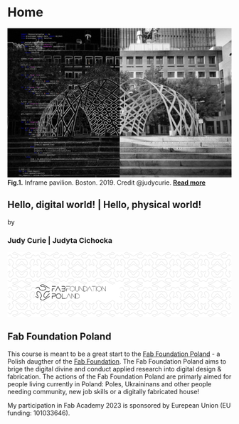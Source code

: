 # Home

![](./images/week01/main.jpg)
**Fig.1.** Inframe pavilion. Boston. 2019. Credit @judycurie. [**Read more**](https://judytacichocka.wixsite.com/inframe)

## **Hello, digital world!** | Hello, physical world! 
by
### **Judy Curie** | Judyta Cichocka




![](./images/ffp-background.jpg)
## Fab Foundation Poland
This course is meant to be a great start to the [Fab Foundation Poland](https://fabfoundation.org/) - a Polish daugther of the [Fab Foundation](https://judycurie.github.io/ffp/). The Fab Foundation Poland aims to brige the digital divine and conduct applied research into digital design & fabrication. The actions of the Fab Foundation Poland are primarly aimed for people living currently in Poland: Poles, Ukraininans and other people needing community, new job skills or a digitally fabricated house! 

My participation in Fab Academy 2023 is sponsored by Eurepean Union (EU funding: 101033646).




